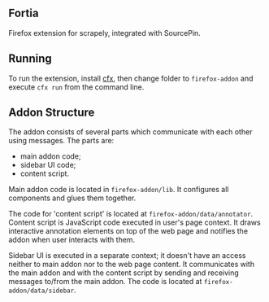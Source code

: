 ## Fortia

Firefox extension for scrapely, integrated with SourcePin.

## Running

To run the extension, install [cfx](https://developer.mozilla.org/en-US/Add-ons/SDK/Tutorials/Installation),
then change folder to `firefox-addon` and execute `cfx run` 
from the command line.

## Addon Structure

The addon consists of several parts which communicate with each other using
messages. The parts are: 

* main addon code;
* sidebar UI code;
* content script.

Main addon code is located in `firefox-addon/lib`. It configures all components 
and glues them together.

The code for 'content script' is located at `firefox-addon/data/annotator`. 
Content script is JavaScript code executed in user's page context.
It draws interactive annotation elements on top of the web page and notifies
the addon when user interacts with them.
  
Sidebar UI is executed in a separate context; it doesn't have an access neither 
to main addon nor to the web page content. It communicates with the main addon
and with the content script by sending and receiving messages to/from the 
main addon. The code is located at `firefox-addon/data/sidebar`.

